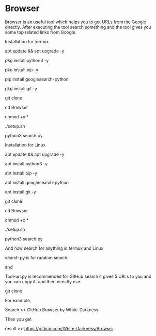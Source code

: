 # Browser
Browser is an useful tool which helps you to get URLs from the Google directly. After executing the tool search something and the tool gives you some top related links from Google.


Installation for termux


apt update && apt upgrade -y

pkg install python3 -y

pkg install pip -y

pip install googlesearch-python

pkg install git -y

git clone 

cd Browser

chmod +x *

./setup.sh

python3 search.py


Installation for Linux


apt update && apt upgrade -y

apt install python3 -y

apt install pip -y

apt install googlesearch-python

apt install git -y

git clone 

cd Browser

chmod +x *

./setup.sh

python3 search.py


And now search for anything in termux and Linux

search.py is for random search


and 


Tool-url.py is recommended for GitHub search it gives 5 URLs to you and you can copy it. and then directly use.


git clone <url>

For example,

Search >> GitHub Browser by White-Darkness 

Then you get

result >> https://github.com/White-Darkness/Browser
